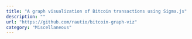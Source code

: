 ```yaml
---
title: "A graph visualization of Bitcoin transactions using Sigma.js"
description: ""
url: "https://github.com/rautio/bitcoin-graph-viz"
category: "Miscellaneous"
---
```

